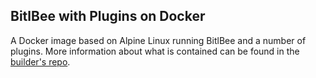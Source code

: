 BitlBee with Plugins on Docker
------------------------------
A Docker image based on Alpine Linux running BitlBee and a number of plugins. More information about what is contained can be found in the [builder's repo](1).

[1]: https://github.com/h4110w33n/bitlbee-plugins
